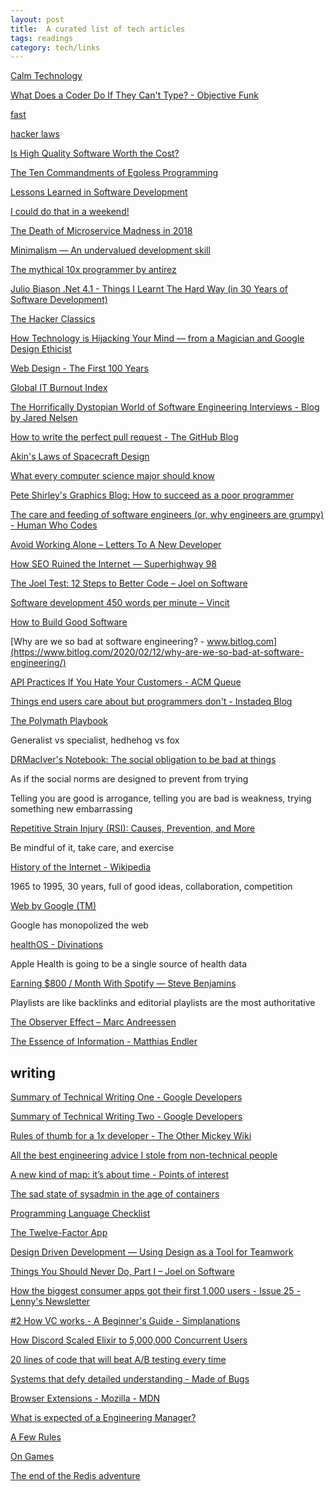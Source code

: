 ```yaml
---
layout: post
title:  A curated list of tech articles 
tags: readings
category: tech/links
--- 
```


[Calm Technology](https://calmtech.com/)

[What Does a Coder Do If They Can't Type? - Objective Funk](http://nsaphra.github.io/post/hands/)

[fast](https://patrickcollison.com/fast)

[hacker laws](https://github.com/dwmkerr/hacker-laws)

[Is High Quality Software Worth the Cost?
](https://martinfowler.com/articles/is-quality-worth-cost.html)


[The Ten Commandments of Egoless Programming](https://blog.codinghorror.com/the-ten-commandments-of-egoless-programming/)

[Lessons Learned in Software Development](https://henrikwarne.com/2015/04/16/lessons-learned-in-software-development/)


[I could do that in a weekend!](https://danluu.com/sounds-easy/)

[The Death of Microservice Madness in 2018](https://dwmkerr.com/the-death-of-microservice-madness-in-2018/)


[Minimalism — An undervalued development skill](https://volument.com/blog/minimalism-the-most-undervalued-development-skill)


[The mythical 10x programmer by antirez](http://antirez.com/news/112)

[Julio Biason .Net 4.1 - Things I Learnt The Hard Way (in 30 Years of Software Development)](https://blog.juliobiason.me/thoughts/things-i-learnt-the-hard-way/)


[The Hacker Classics](http://jsomers.net/hn/)

[How Technology is Hijacking Your Mind — from a Magician and Google Design Ethicist](https://medium.com/thrive-global/how-technology-hijacks-peoples-minds-from-a-magician-and-google-s-design-ethicist-56d62ef5edf3)


[Web Design - The First 100 Years](https://idlewords.com/talks/web_design_first_100_years.htm)



[Global IT Burnout Index](https://burnoutindex.org/)


[The Horrifically Dystopian World of Software Engineering Interviews - Blog by Jared Nelsen](https://www.jarednelsen.dev/posts/The-horrifically-dystopian-world-of-software-engineering-interviews)

[How to write the perfect pull request - The GitHub Blog](https://github.blog/2015-01-21-how-to-write-the-perfect-pull-request/)

[Akin's Laws of Spacecraft Design](https://spacecraft.ssl.umd.edu/akins_laws.html)

[What every computer science major should know](http://matt.might.net/articles/what-cs-majors-should-know/)

[Pete Shirley's Graphics Blog: How to succeed as a poor programmer](https://psgraphics.blogspot.com/2019/09/how-to-succeed-as-poor-programmer.html?m=1)

[The care and feeding of software engineers (or, why engineers are grumpy) - Human Who Codes](https://humanwhocodes.com/blog/2012/06/12/the-care-and-feeding-of-software-engineers-or-why-engineers-are-grumpy/)

[Avoid Working Alone – Letters To A New Developer](https://letterstoanewdeveloper.com/2019/06/24/avoid-working-alone/)


[How SEO Ruined the Internet — Superhighway 98](https://www.superhighway98.com/seo)

[The Joel Test: 12 Steps to Better Code – Joel on Software](https://www.joelonsoftware.com/2000/08/09/the-joel-test-12-steps-to-better-code/)

[Software development 450 words per minute – Vincit](https://www.vincit.fi/fi/software-development-450-words-per-minute/)

[How to Build Good Software](https://www.csc.gov.sg/articles/how-to-build-good-software)


[Why are we so bad at software engineering? - www.bitlog.com](https://www.bitlog.com/2020/02/12/why-are-we-so-bad-at-software-engineering/)



[API Practices If You Hate Your Customers - ACM Queue](https://queue.acm.org/detail.cfm?ref=rss&id=3375635)


[Things end users care about but programmers don't - Instadeq Blog](https://instadeq.com/blog/posts/things-end-users-care-about-but-programmers-dont/)



[The Polymath Playbook](https://salman.io/posts/polymath-playbook/)

Generalist vs specialist, hedhehog vs fox 

[DRMacIver's Notebook: The social obligation to be bad at things](https://notebook.drmaciver.com/posts/2020-02-29-10:30.html)

As if the social norms are designed to prevent from trying 

Telling you are good is arrogance, telling you are bad is weakness, trying something new embarrassing 

[Repetitive Strain Injury (RSI): Causes, Prevention, and More](https://www.healthline.com/health/repetitive-strain-injury)

Be mindful of it, take care, and exercise

[History of the Internet - Wikipedia](https://en.wikipedia.org/wiki/History_of_the_Internet)

1965 to 1995, 30 years, full of good ideas, collaboration, competition 

[Web by Google (TM)](https://landshark.io/2020/08/16/web-by-google.html)

Google has monopolized the web 


[healthOS - Divinations](https://divinations.substack.com/p/healthos)

Apple Health is going to be a single source of health data

[Earning $800 / Month With Spotify — Steve Benjamins](https://www.stevebenjamins.com/blog/music-in-the-age-of-algorithms-47syg)

Playlists are like backlinks and editorial playlists are the most authoritative 

[The Observer Effect – Marc Andreessen](https://www.theobservereffect.org/marc.html)

[The Essence of Information - Matthias Endler](https://endler.dev/2017/the-essence-of-information/)


## writing 

[Summary of Technical Writing One  -  Google Developers](https://developers.google.com/tech-writing/one/summary)

[Summary of Technical Writing Two  -  Google Developers](https://developers.google.com/tech-writing/two/summary)


[Rules of thumb for a 1x developer - The Other Mickey Wiki](https://muldoon.cloud/programming/2020/04/17/programming-rules-thumb.html)


[All the best engineering advice I stole from non-technical people](https://medium.com/@bellmar/all-the-best-engineering-advice-i-stole-from-non-technical-people-eb7f90ca2f5f)


[A new kind of map: it’s about time - Points of interest](https://blog.mapbox.com/a-new-kind-of-map-its-about-time-7bd9f7916f7f)


[The sad state of sysadmin in the age of containers](https://www.vitavonni.de/blog/201503/2015031201-the-sad-state-of-sysadmin-in-the-age-of-containers.html)



[Programming Language Checklist](https://famicol.in/language_checklist.html)

[The Twelve-Factor App](https://12factor.net/)

[Design Driven Development — Using Design as a Tool for Teamwork](https://blog.prototypr.io/design-driven-development-36a30dd8088c)


[Things You Should Never Do, Part I – Joel on Software](https://www.joelonsoftware.com/2000/04/06/things-you-should-never-do-part-i/)

[How the biggest consumer apps got their first 1,000 users - Issue 25 - Lenny's Newsletter](https://www.lennyrachitsky.com/p/how-the-biggest-consumer-apps-got)

[#2 How VC works - A Beginner's Guide - Simplanations](https://simplanations.substack.com/p/2-how-vc-works-a-beginners-guide)

[How Discord Scaled Elixir to 5,000,000 Concurrent Users](https://blog.discord.com/scaling-elixir-f9b8e1e7c29b)


[20 lines of code that will beat A/B testing every time](http://stevehanov.ca/blog/index.php?id=132)




[Systems that defy detailed understanding - Made of Bugs](https://blog.nelhage.com/post/systems-that-defy-understanding/)

[Browser Extensions - Mozilla - MDN](https://developer.mozilla.org/en-US/docs/Mozilla/Add-ons/WebExtensions)


[What is expected of a Engineering Manager?](http://blog.rlmflores.me/2020/10/14/what_is_expected_of_an_engineering_manager/)

[A Few Rules](https://www.collaborativefund.com/blog/a-few-rules/)

[On Games](https://gafferongames.com/)

[The end of the Redis adventure](http://antirez.com/news/133)

